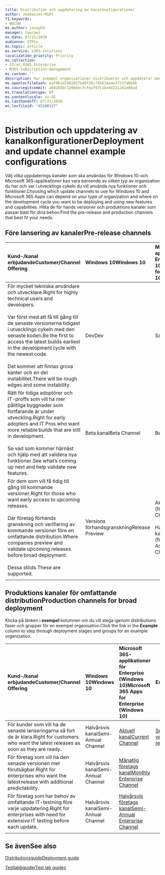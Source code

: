 ```yaml
---
title: Distribution och uppdatering av kanalkonfigurationer
author: JoeDavies-MSFT
f1.keywords:
- NOCSH
ms.author: josephd
manager: laurawi
ms.date: 07/21/2020
audience: ITPro
ms.topic: article
ms.service: o365-solutions
localization_priority: Priority
ms.collection:
- Strat_O365_Enterprise
- M365-subscription-management
ms.custom: ''
description: Hur exempel organisationer distribuerar och uppdaterar med hjälp av kanaler.
ms.openlocfilehash: eaf962d7481027b49f26c79163aaae3753fdbb9b
ms.sourcegitcommit: a08103bc120bdec7cfeaf67c1be4e221241e69ad
ms.translationtype: HT
ms.contentlocale: sv-SE
ms.lasthandoff: 07/21/2020
ms.locfileid: "45200157"
---
```

# <a name="deployment-and-update-channel-example-configurations"></a><span data-ttu-id="44d6e-103">Distribution och uppdatering av kanalkonfigurationer</span><span class="sxs-lookup"><span data-stu-id="44d6e-103">Deployment and update channel example configurations</span></span>

<span data-ttu-id="44d6e-104">Välj vilka uppdaterings kanaler som ska användas för Windows 10-och Microsoft 365-applikationer kan vara beroende av vilken typ av organisation du har och var i utvecklings cykeln du vill använda nya funktioner och funktioner.</span><span class="sxs-lookup"><span data-stu-id="44d6e-104">Choosing which update channels to use for Windows 10 and Microsoft 365 Apps can depend on your type of organization and where on the development cycle you want to be deploying and using new features and capabilities.</span></span> <span data-ttu-id="44d6e-105">Hitta de för hands versioner och produktions kanaler som passar bäst för dina behov.</span><span class="sxs-lookup"><span data-stu-id="44d6e-105">Find the pre-release and production channels that best fit your needs.</span></span>

## <a name="pre-release-channels"></a><span data-ttu-id="44d6e-106">Före lansering av kanaler</span><span class="sxs-lookup"><span data-stu-id="44d6e-106">Pre-release channels</span></span>

| <span data-ttu-id="44d6e-107">Kund-/kanal erbjudande</span><span class="sxs-lookup"><span data-stu-id="44d6e-107">Customer/Channel Offering</span></span> | <span data-ttu-id="44d6e-108">Windows 10</span><span class="sxs-lookup"><span data-stu-id="44d6e-108">Windows 10</span></span> | <span data-ttu-id="44d6e-109">Microsoft 365-applikationer för Enterprise (Windows 10)</span><span class="sxs-lookup"><span data-stu-id="44d6e-109">Microsoft 365 Apps for Enterprise (Windows 10)</span></span> |
|:-------|:-------|:-----|
| <span data-ttu-id="44d6e-110">För mycket tekniska användare och utvecklare.</span><span class="sxs-lookup"><span data-stu-id="44d6e-110">Right for highly technical users and developers.</span></span> <br><br> <span data-ttu-id="44d6e-111">Var först med att få till gång till de senaste versionerna tidigast i utvecklings cykeln med den senaste koden.</span><span class="sxs-lookup"><span data-stu-id="44d6e-111">Be the first to access the latest builds earliest in the development cycle with the newest code.</span></span> <br><br> <span data-ttu-id="44d6e-112">Det kommer att finnas grova kanter och en del instabilitet.</span><span class="sxs-lookup"><span data-stu-id="44d6e-112">There will be rough edges and some instability.</span></span> | <span data-ttu-id="44d6e-113">Dev</span><span class="sxs-lookup"><span data-stu-id="44d6e-113">Dev</span></span> | <span data-ttu-id="44d6e-114">Saknas</span><span class="sxs-lookup"><span data-stu-id="44d6e-114">N/A</span></span> |
| <span data-ttu-id="44d6e-115">Rätt för tidiga adoptörer och IT-proffs som vill ha mer pålitliga byggnader som fortfarande är under utveckling.</span><span class="sxs-lookup"><span data-stu-id="44d6e-115">Right for early adopters and IT Pros who want more reliable builds that are still in development.</span></span> <br><br> <span data-ttu-id="44d6e-116">Se vad som kommer härnäst och hjälp med att validera nya funktioner.</span><span class="sxs-lookup"><span data-stu-id="44d6e-116">See what’s coming up next and help validate new features.</span></span> | <span data-ttu-id="44d6e-117">Beta kanal</span><span class="sxs-lookup"><span data-stu-id="44d6e-117">Beta Channel</span></span> | <span data-ttu-id="44d6e-118">Beta kanal</span><span class="sxs-lookup"><span data-stu-id="44d6e-118">Beta Channel</span></span> |
| <span data-ttu-id="44d6e-119">För dem som vill få tidig till gång till kommande versioner.</span><span class="sxs-lookup"><span data-stu-id="44d6e-119">Right for those who want early access to upcoming releases.</span></span> <br><br> <span data-ttu-id="44d6e-120">Där företag förhands granskning och verifiering av kommande versioner före en omfattande distribution.</span><span class="sxs-lookup"><span data-stu-id="44d6e-120">Where companies preview and validate upcoming releases before broad deployment.</span></span> <br><br> <span data-ttu-id="44d6e-121">Dessa stöds.</span><span class="sxs-lookup"><span data-stu-id="44d6e-121">These are supported.</span></span> <br>  | <span data-ttu-id="44d6e-122">Versions förhandsgranskning</span><span class="sxs-lookup"><span data-stu-id="44d6e-122">Release Preview</span></span> | <span data-ttu-id="44d6e-123">Aktuell kanal (förhandsversion)</span><span class="sxs-lookup"><span data-stu-id="44d6e-123">Current Channel (Preview)</span></span> <br><br> <span data-ttu-id="44d6e-124">Halvårsvis-års företags-kanal (förhandsversion)</span><span class="sxs-lookup"><span data-stu-id="44d6e-124">Semi-Annual Enterprise Channel (Preview)</span></span>|
||||

## <a name="production-channels-for-broad-deployment"></a><span data-ttu-id="44d6e-125">Produktions kanaler för omfattande distribution</span><span class="sxs-lookup"><span data-stu-id="44d6e-125">Production channels for broad deployment</span></span>

<span data-ttu-id="44d6e-126">Klicka på länken i **exempel** kolumnen om du vill stega igenom distributions faser och grupper för en exempel organisation.</span><span class="sxs-lookup"><span data-stu-id="44d6e-126">Click the link in the **Example** column to step through deployment stages and groups for an example organization.</span></span>

| <span data-ttu-id="44d6e-127">Kund-/kanal erbjudande</span><span class="sxs-lookup"><span data-stu-id="44d6e-127">Customer/Channel Offering</span></span> | <span data-ttu-id="44d6e-128">Windows 10</span><span class="sxs-lookup"><span data-stu-id="44d6e-128">Windows 10</span></span> | <span data-ttu-id="44d6e-129">Microsoft 365-applikationer för Enterprise (Windows 10)</span><span class="sxs-lookup"><span data-stu-id="44d6e-129">Microsoft 365 Apps for Enterprise (Windows 10)</span></span> | <span data-ttu-id="44d6e-130">Exempel</span><span class="sxs-lookup"><span data-stu-id="44d6e-130">Example</span></span> |
|:-------|:-------|:-----|:-------|
| <span data-ttu-id="44d6e-131">För kunder som vill ha de senaste lanseringarna så fort de är klara.</span><span class="sxs-lookup"><span data-stu-id="44d6e-131">Right for customers who want the latest releases as soon as they are ready.</span></span> | <span data-ttu-id="44d6e-132">Halvårsvis kanal</span><span class="sxs-lookup"><span data-stu-id="44d6e-132">Semi-Annual Channel</span></span> | [<span data-ttu-id="44d6e-133">Aktuell kanal</span><span class="sxs-lookup"><span data-stu-id="44d6e-133">Current Channel</span></span>](https://docs.microsoft.com/deployoffice/overview-update-channels#current-channel-overview) | [<span data-ttu-id="44d6e-134">Senaste versioner</span><span class="sxs-lookup"><span data-stu-id="44d6e-134">Latest releases</span></span>](deploy-update-channels-examples-rapid-deploy.md) |
| <span data-ttu-id="44d6e-135">För företag som vill ha den senaste versionen mer förutsägbar.</span><span class="sxs-lookup"><span data-stu-id="44d6e-135">Right for enterprises who want the latest release with additional predictability.</span></span> | <span data-ttu-id="44d6e-136">Halvårsvis kanal</span><span class="sxs-lookup"><span data-stu-id="44d6e-136">Semi-Annual Channel</span></span> | [<span data-ttu-id="44d6e-137">Månatlig företags kanal</span><span class="sxs-lookup"><span data-stu-id="44d6e-137">Monthly Enterprise Channel</span></span>](https://docs.microsoft.com/deployoffice/overview-update-channels#monthly-enterprise-channel-overview) |  |
| <span data-ttu-id="44d6e-138">För företag som har behov av omfattande IT-testning före varje uppdatering.</span><span class="sxs-lookup"><span data-stu-id="44d6e-138">Right for enterprises with need for extensive IT testing before each update.</span></span> | <span data-ttu-id="44d6e-139">Halvårsvis kanal</span><span class="sxs-lookup"><span data-stu-id="44d6e-139">Semi-Annual Channel</span></span> | [<span data-ttu-id="44d6e-140">Halvårsvis företags kanal</span><span class="sxs-lookup"><span data-stu-id="44d6e-140">Semi-Annual Enterprise Channel</span></span>](https://docs.microsoft.com/deployoffice/overview-update-channels#semi-annual-enterprise-channel-overview) |  |
|||||


## <a name="see-also"></a><span data-ttu-id="44d6e-141">Se även</span><span class="sxs-lookup"><span data-stu-id="44d6e-141">See also</span></span>

[<span data-ttu-id="44d6e-142">Distributionsguide</span><span class="sxs-lookup"><span data-stu-id="44d6e-142">Deployment guide</span></span>](deploy-microsoft-365-enterprise.md)

[<span data-ttu-id="44d6e-143">Testlabbguider</span><span class="sxs-lookup"><span data-stu-id="44d6e-143">Test lab guides</span></span>](m365-enterprise-test-lab-guides.md)
